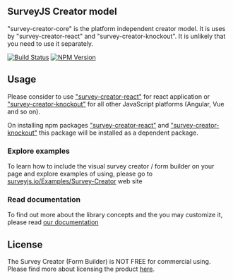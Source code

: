 ## SurveyJS Creator model
"survey-creator-core" is the platform independent creator model. It is uses by "survey-creator-react" and "survey-creator-knockout". It is unlikely that you need to use it separately.

[![Build Status](https://dev.azure.com/SurveyJS/SurveyJS%20Integration%20Tests/_apis/build/status/SurveyJS%20Creator?branchName=master)](https://dev.azure.com/SurveyJS/SurveyJS%20Integration%20Tests/_build/latest?definitionId=8&branchName=master)
<a href="https://www.npmjs.com/package/survey-creator"><img alt="NPM Version" src="https://img.shields.io/npm/v/survey-creator.svg" data-canonical-src="https://img.shields.io/npm/v/survey-creator.svg" style="max-width:100%;"></a>

## Usage
Please consider to use ["survey-creator-react"](https://github.com/surveyjs/survey-creator/blob/master/packages/survey-creator-react/README.md) for react application or ["survey-creator-knockout"](https://github.com/surveyjs/survey-creator/blob/master/packages/survey-creator-knockout/README.md) for all other JavaScript platforms (Angular, Vue and so on).

On installing npm packages ["survey-creator-react"](https://www.npmjs.com/package/survey-creator-react) and ["survey-creator-knockout"](https://www.npmjs.com/package/survey-creator-knockout) this package will be installed as a dependent package.

### Explore examples

To learn how to include the visual survey creator / form builder on your page and explore examples of using, please go to [surveyjs.io/Examples/Survey-Creator](https://surveyjs.io/Examples/Survey-Creator) web site

### Read documentation

To find out more about the library concepts and the you may customize it, please read [our documentation](https://surveyjs.io/Documentation/Survey-Creator)

## License

The Survey Creator (Form Builder) is NOT FREE for commercial using. Please find more about licensing the product [here](http://surveyjs.io/Licenses).
